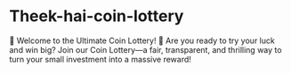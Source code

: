 # Theek-hai-coin-lottery
🎉 Welcome to the Ultimate Coin Lottery! 🎉 Are you ready to try your luck and win big? Join our Coin Lottery—a fair, transparent, and thrilling way to turn your small investment into a massive reward!
